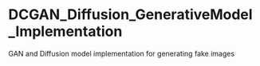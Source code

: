 # DCGAN_Diffusion_GenerativeModel_Implementation
GAN and Diffusion model implementation for generating fake images
